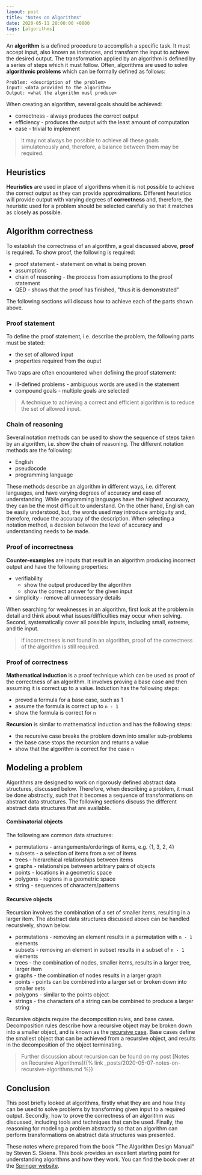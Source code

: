 ```yaml
---
layout: post
title: "Notes on Algorithms"
date: 2020-05-11 20:00:00 +0800
tags: [algorithms]
---
```

An **algorithm** is a defined procedure to accomplish a specific task.
It must accept input, also known as instances, and transform the input to achieve the desired output.
The transformation applied by an algorithm is defined by a series of steps which it must follow.
Often, algorithms are used to solve **algorithmic problems** which can be formally defined as follows:

```
Problem: <description of the problem>
Input: <data provided to the algorithm>
Output: <what the algorithm must produce>
```

When creating an algorithm, several goals should be achieved:
* correctness - always produces the correct output
* efficiency - produces the output with the least amount of computation
* ease - trivial to implement

> It may not always be possible to achieve all these goals simulatenously and, therefore, a balance between them may be required.

## Heuristics
**Heuristics** are used in place of algorithms when it is not possible to achieve the correct output as they can provide approximations.
Different heuristics will provide output with varying degrees of **correctness** and, therefore, the heuristic used for a problem should be selected carefully so that it matches as closely as possible.

## Algorithm correctness
To establish the correctness of an algorithm, a goal discussed above, **proof** is required.
To show proof, the following is required:
* proof statement - statement on what is being proven
* assumptions
* chain of reasoning - the process from assumptions to the proof statement
* QED - shows that the proof has finished, "thus it is demonstrated"

The following sections will discuss how to achieve each of the parts shown above.

### Proof statement
To define the proof statement, i.e. describe the problem, the following parts must be stated:
* the set of allowed input
* properties required from the ouput

Two traps are often encountered when defining the proof statement:
* ill-defined problems - ambiguous words are used in the statement
* compound goals - multiple goals are selected

> A technique to achieving a correct and efficient algorithm is to reduce the set of allowed input.

### Chain of reasoning
Several notation methods can be used to show the sequence of steps taken by an algorithm, i.e. show the chain of reasoning.
The different notation methods are the following:
* English
* pseudocode
* programming language

These methods describe an algorithm in different ways, i.e. different languages, and have varying degrees of accuracy and ease of understanding.
While programming languages have the highest accuracy, they can be the most difficult to understand.
On the other hand, English can be easily understood, but, the words used may introduce ambiguity and, therefore, reduce the accuracy of the description.
When selecting a notation method, a decision between the level of accuracy and understanding needs to be made.

### Proof of incorrectness
**Counter-examples** are inputs that result in an algorithm producing incorrect output and have the following properties:
* verifiability
  * show the output produced by the algorithm
  * show the correct answer for the given input
* simplicity - remove all unnecessary details

When searching for weaknesses in an algorithm, first look at the problem in detail and think about what issues/difficulties may occur when solving.
Second, systematically cover all possible inputs, including small, extreme, and tie input.

> If incorrectness is not found in an algorithm, proof of the correctness of the algorithm is still required.

### Proof of correctness
**Mathematical induction** is a proof technique which can be used as proof of the correctness of an algorithm.
It involves proving a base case and then assuming it is correct up to a value.
Induction has the following steps:
* proved a formula for a base case, such as 1
* assume the formula is correct up to ```n - 1```
* show the formula is correct for ```n```

**Recursion** is similar to mathematical induction and has the following steps:
* the recursive case breaks the problem down into smaller sub-problems
* the base case stops the recursion and returns a value
* show that the algorithm is correct for the case ```n```

## Modeling a problem
Algorithms are designed to work on rigorously defined abstract data structures, discussed below.
Therefore, when describing a problem, it must be done abstractly, such that it becomes a sequence of transformations on abstract data structures.
The following sections discuss the different abstract data structures that are available.

#### Combinatorial objects
The following are common data structures:
* permutations - arrangements/orderings of items, e.g. {1, 3, 2, 4}
* subsets - a selection of items from a set of items
* trees - hierarchical relationships between items
* graphs - relationships between arbitrary pairs of objects
* points - locations in a geometric space
* polygons - regions in a geometric space
* string - sequences of characters/patterns

#### Recursive objects
Recursion involves the combination of a set of smaller items, resulting in a larger item.
The abstract data structures discussed above can be handled recursively, shown below:
* permutations - removing an element results in a permutation with ```n - 1``` elements
* subsets - removing an element in subset results in a subset of ```n - 1``` elements
* trees - the combination of nodes, smaller items, results in a larger tree, larger item
* graphs - the combination of nodes results in a larger graph
* points - points can be combined into a larger set or broken down into smaller sets
* polygons - similar to the points object
* strings - the characters of a string can be combined to produce a larger string

Recursive objects require the decomposition rules, and base cases.
Decomposition rules describe how a recursive object may be broken down into a smaller object, and is known as the [recursive case](#Proof-of-correctness).
Base cases define the smallest object that can be achieved from a recursive object, and results in the decomposition of the object terminating.

> Further discussion about recursion can be found on my post [Notes on Recursive Algorithms]({% link _posts/2020-05-07-notes-on-recursive-algorithms.md %})

## Conclusion
This post briefly looked at algorithms, firstly what they are and how they can be used to solve problems by transforming given input to a required output.
Secondly, how to prove the correctness of an algorithm was discussed, including tools and techniques that can be used.
Finally, the reasoning for modeling a problem abstractly so that an algorithm can perform transformations on abstract data structures was presented.

These notes where prepared from the book "The Algorithm Design Manual" by Steven S. Skiena.
This book provides an excellent starting point for understanding algorithms and how they work.
You can find the book over at the [Springer website](https://www.springer.com/us/book/9781848000698).

